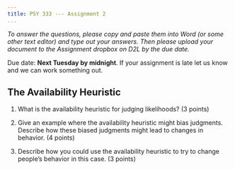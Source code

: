 ```yaml
---
title: PSY 333 --- Assignment 2
...
```


_To answer the questions, please copy and paste them into Word (or some other text editor) and type out your answers.  Then please upload your document to the Assignment dropbox on D2L by the due date._

Due date: **Next Tuesday by midnight**.  If your assignment is late let us know and we can work something out.



## The Availability Heuristic

1. What is the availability heuristic for judging likelihoods? (3 points)


2. Give an example where the availability heuristic might bias judgments. Describe how these biased judgments might lead to changes in behavior. (4 points)



3. Describe how you could use the availability heuristic to try to change people’s behavior in this case. (3 points)
